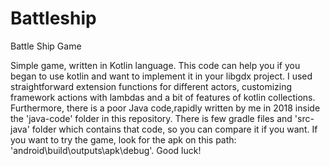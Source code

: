 # Battleship
Battle Ship Game

Simple game, written in Kotlin language. 
This code can help you if you began to use kotlin and want to implement it in your libgdx project. I used straightforward extension functions for different actors, customizing framework actions with lambdas and a bit of features of kotlin collections. 
Furthermore, there is a poor Java code,rapidly written by me in 2018 inside the 'java-code' folder in this repository. There is few gradle files and 'src-java' folder which contains that code, so you can compare it if you want.
If you want to try the game, look for the apk on this path: 'android\build\outputs\apk\debug'. 
Good luck!
